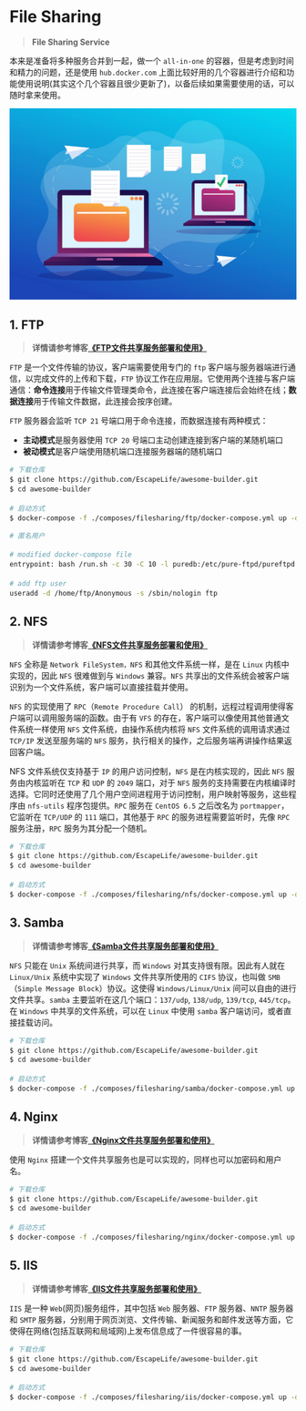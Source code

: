 # File Sharing

> **File Sharing Service**

本来是准备将多种服务合并到一起，做一个 `all-in-one` 的容器，但是考虑到时间和精力的问题，还是使用 `hub.docker.com` 上面比较好用的几个容器进行介绍和功能使用说明(其实这个几个容器且很少更新了)，以备后续如果需要使用的话，可以随时拿来使用。

![File Sharing](../../images/composes/linux-file-sharing-service.jpg)

## 1. FTP

> **详情请参考博客[《FTP文件共享服务部署和使用》](https://www.escapelife.site/)**

`FTP` 是一个文件传输的协议，客户端需要使用专门的 `ftp` 客户端与服务器端进行通信，以完成文件的上传和下载，`FTP` 协议工作在应用层。它使用两个连接与客户端通信：**命令连接**用于传输文件管理类命令，此连接在客户端连接后会始终在线；**数据连接**用于传输文件数据，此连接会按序创建。

`FTP` 服务器会监听 `TCP 21` 号端口用于命令连接，而数据连接有两种模式：

- **主动模式**是服务器使用 `TCP 20` 号端口主动创建连接到客户端的某随机端口
- **被动模式**是客户端使用随机端口连接服务器端的随机端口

```bash
# 下载仓库
$ git clone https://github.com/EscapeLife/awesome-builder.git
$ cd awesome-builder

# 启动方式
$ docker-compose -f ./composes/filesharing/ftp/docker-compose.yml up -d
```

```bash
# 匿名用户

# modified docker-compose file
entrypoint: bash /run.sh -c 30 -C 10 -l puredb:/etc/pure-ftpd/pureftpd.pdb -j -R -P 11.22.33.44 -p 8100:8170

# add ftp user
useradd -d /home/ftp/Anonymous -s /sbin/nologin ftp
```

## 2. NFS

> **详情请参考博客[《NFS文件共享服务部署和使用》](https://www.escapelife.site/)**

`NFS` 全称是 `Network FileSystem，NFS` 和其他文件系统一样，是在 `Linux` 内核中实现的，因此 `NFS` 很难做到与 `Windows` 兼容。`NFS` 共享出的文件系统会被客户端识别为一个文件系统，客户端可以直接挂载并使用。

`NFS` 的实现使用了 `RPC`（`Remote Procedure Call`） 的机制，远程过程调用使得客户端可以调用服务端的函数。由于有 `VFS` 的存在，客户端可以像使用其他普通文件系统一样使用 `NFS` 文件系统，由操作系统内核将 `NFS` 文件系统的调用请求通过 `TCP/IP` 发送至服务端的 `NFS` 服务，执行相关的操作，之后服务端再讲操作结果返回客户端。

NFS 文件系统仅支持基于 `IP` 的用户访问控制，`NFS` 是在内核实现的，因此 `NFS` 服务由内核监听在 `TCP` 和 `UDP` 的 `2049` 端口，对于 `NFS` 服务的支持需要在内核编译时选择。它同时还使用了几个用户空间进程用于访问控制，用户映射等服务，这些程序由 `nfs-utils` 程序包提供。`RPC` 服务在 `CentOS 6.5` 之后改名为 `portmapper`，它监听在 `TCP/UDP` 的 `111` 端口，其他基于 `RPC` 的服务进程需要监听时，先像 `RPC` 服务注册，`RPC` 服务为其分配一个随机。

```bash
# 下载仓库
$ git clone https://github.com/EscapeLife/awesome-builder.git
$ cd awesome-builder

# 启动方式
$ docker-compose -f ./composes/filesharing/nfs/docker-compose.yml up -d
```

## 3. Samba

> **详情请参考博客[《Samba文件共享服务部署和使用》](https://www.escapelife.site/)**

`NFS` 只能在 `Unix` 系统间进行共享，而 `Windows` 对其支持很有限。因此有人就在 `Linux/Unix` 系统中实现了 `Windows` 文件共享所使用的 `CIFS` 协议，也叫做 `SMB`（`Simple Message Block`）协议。这使得 `Windows/Linux/Unix` 间可以自由的进行文件共享。`samba` 主要监听在这几个端口：`137/udp`, `138/udp`, `139/tcp`, `445/tcp`。在 `Windows` 中共享的文件系统，可以在 `Linux` 中使用 `samba` 客户端访问，或者直接挂载访问。

```bash
# 下载仓库
$ git clone https://github.com/EscapeLife/awesome-builder.git
$ cd awesome-builder

# 启动方式
$ docker-compose -f ./composes/filesharing/samba/docker-compose.yml up -d
```

## 4. Nginx

> **详情请参考博客[《Nginx文件共享服务部署和使用》](https://www.escapelife.site/)**

使用 `Nginx` 搭建一个文件共享服务也是可以实现的，同样也可以加密码和用户名。

```bash
# 下载仓库
$ git clone https://github.com/EscapeLife/awesome-builder.git
$ cd awesome-builder

# 启动方式
$ docker-compose -f ./composes/filesharing/nginx/docker-compose.yml up -d
```

## 5. IIS

> **详情请参考博客[《IIS文件共享服务部署和使用》](https://www.escapelife.site/)**

`IIS` 是一种 `Web`(网页)服务组件，其中包括 `Web` 服务器、`FTP` 服务器、`NNTP` 服务器和 `SMTP` 服务器，分别用于网页浏览、文件传输、新闻服务和邮件发送等方面，它使得在网络(包括互联网和局域网)上发布信息成了一件很容易的事。

```bash
# 下载仓库
$ git clone https://github.com/EscapeLife/awesome-builder.git
$ cd awesome-builder

# 启动方式
$ docker-compose -f ./composes/filesharing/iis/docker-compose.yml up -d
```
